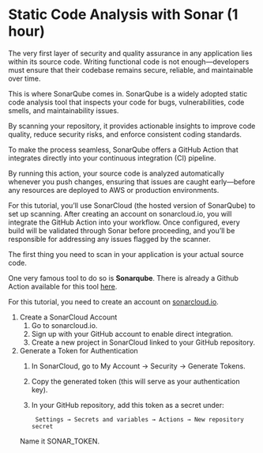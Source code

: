 # Static Code Analysis with Sonar (1 hour)

The very first layer of security and quality assurance in any application lies within its source code. Writing functional code is not enough—developers must ensure that their codebase remains secure, reliable, and maintainable over time.

This is where SonarQube comes in. SonarQube is a widely adopted static code analysis tool that inspects your code for bugs, vulnerabilities, code smells, and maintainability issues. 

By scanning your repository, it provides actionable insights to improve code quality, reduce security risks, and enforce consistent coding standards.

To make the process seamless, SonarQube offers a GitHub Action that integrates directly into your continuous integration (CI) pipeline. 

By running this action, your source code is analyzed automatically whenever you push changes, ensuring that issues are caught early—before any resources are deployed to AWS or production environments.

For this tutorial, you’ll use SonarCloud (the hosted version of SonarQube) to set up scanning. After creating an account on sonarcloud.io, you will integrate the GitHub Action into your workflow. Once configured, every build will be validated through Sonar before proceeding, and you’ll be responsible for addressing any issues flagged by the scanner.

The first thing you need to scan in your application is your actual source code.

One very famous tool to do so is **Sonarqube**. There is already a Github Action available for this tool [here](https://github.com/SonarSource/sonarcloud-github-action
).

For this tutorial, you need to create an account on [sonarcloud.io](https://sonarcloud.io).

1. Create a SonarCloud Account
    1. Go to sonarcloud.io.
    1. Sign up with your GitHub account to enable direct integration.
    1. Create a new project in SonarCloud linked to your GitHub repository.
1. Generate a Token for Authentication
    1. In SonarCloud, go to My Account → Security → Generate Tokens.
    1. Copy the generated token (this will serve as your authentication key).
    1. In your GitHub repository, add this token as a secret under:
    
            Settings → Secrets and variables → Actions → New repository secret
    Name it SONAR_TOKEN.


